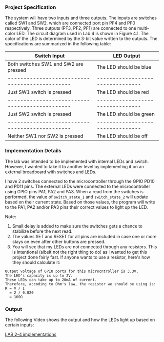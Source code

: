 ### Project Specification
The system will have two inputs and three outputs. The inputs are switches called SW1 and SW2, which are connected port pin PF4 and PF0 respectively. Three outputs (PF3, PF2, PF1) are connected to one multi-color LED. The circuit diagram used in Lab 4 is shown in Figure 4.1. The color of the LED is determined by the 3-bit value written to the outputs. The specifications are summarized in the following table:

| Switch Input                                 | LED Output                     |
|----------------------------------------------|--------------------------------|
| Both switches SW1 and SW2 are pressed        | The LED should be blue         |
|----------------------------------------------|--------------------------------|
| Just SW1 switch is pressed                   | The LED should be red          |
|----------------------------------------------|--------------------------------|
| Just SW2 switch is pressed                   | The LED should be green        |
|----------------------------------------------|--------------------------------|
| Neither SW1 nor SW2 is pressed               | The LED should be off          |

### Implementation Details
The lab was intended to be implemented with internal LEDs and switch. However, I wanted to take it to another level by implementing it on an external breadboard with switches and LEDs.

I have 2 switches connected to the microcontroller through the GPIO PD10 and PD11 pins. The external LEDs were connected to the microcontroller using GPIO pins PA1, PA2 and PA3. When a read from the switches is performed, the value of `switch_state_1` and `switch_state_2` will update based on their current state. Based on those values, the program will write to the PA1, PA2 and/or PA3 pins their correct values to light up the LED.

Note:

1. Small delay is added to make sure the switches gets a chance to stabilize before the next read.
2. The values SET and RESET for all pins are included in case one or more stays on even after other buttons are pressed.
3. You will see that my LEDs are not connected through any resistors. This is intentional (albeit not the right thing to do) as I wanted to get this project done fairly fast. If anyone wants to use a resistor, here's how they should calculate it:

```
Output voltage of GPIO ports for this microcntroller is 3.3V. 
The LED's capacity is up to 2V. 
These LEDs can take up to 20mA of current. 
Therefore, accoding to Ohm's law, the resistor we should be using is:
R = V / I
  = 2 / 0.020
  = 100Ω
```

### Output
The following Video shows the output and how the LEDs light up based on certain inputs:

[LAB 2-4 implementations](https://i.imgur.com/BGfj16N.mp4)